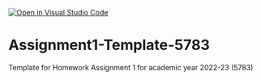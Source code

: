 [![Open in Visual Studio Code](https://classroom.github.com/assets/open-in-vscode-c66648af7eb3fe8bc4f294546bfd86ef473780cde1dea487d3c4ff354943c9ae.svg)](https://classroom.github.com/online_ide?assignment_repo_id=9346772&assignment_repo_type=AssignmentRepo)
# Assignment1-Template-5783
Template for Homework Assignment 1 for academic year 2022-23 (5783)
